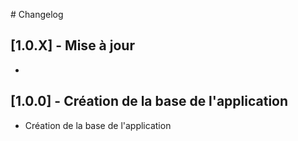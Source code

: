 # Changelog

## [1.0.X] - Mise à jour

- 

## [1.0.0] - Création de la base de l'application

- Création de la base de l'application